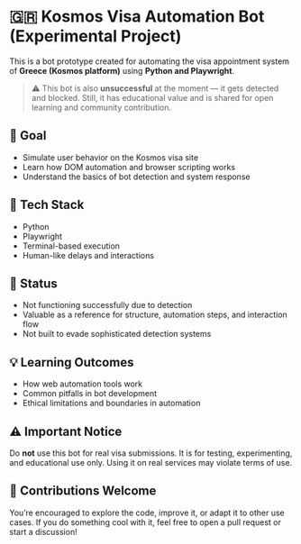 # 🇬🇷 Kosmos Visa Automation Bot (Experimental Project)

This is a bot prototype created for automating the visa appointment system of **Greece (Kosmos platform)** using **Python and Playwright**.

> ⚠️ This bot is also **unsuccessful** at the moment — it gets detected and blocked. Still, it has educational value and is shared for open learning and community contribution.

## 🎯 Goal

- Simulate user behavior on the Kosmos visa site
- Learn how DOM automation and browser scripting works
- Understand the basics of bot detection and system response

## 🔧 Tech Stack

- Python
- Playwright
- Terminal-based execution
- Human-like delays and interactions

## 🚧 Status

- Not functioning successfully due to detection
- Valuable as a reference for structure, automation steps, and interaction flow
- Not built to evade sophisticated detection systems

## 💡 Learning Outcomes

- How web automation tools work
- Common pitfalls in bot development
- Ethical limitations and boundaries in automation

## ⚠️ Important Notice

Do **not** use this bot for real visa submissions. It is for testing, experimenting, and educational use only. Using it on real services may violate terms of use.

## 🤝 Contributions Welcome

You’re encouraged to explore the code, improve it, or adapt it to other use cases. If you do something cool with it, feel free to open a pull request or start a discussion!
